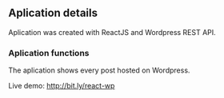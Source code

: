 ## Aplication details

Aplication was created with ReactJS and Wordpress REST API.

### Aplication functions

The aplication shows every post hosted on Wordpress.

Live demo: http://bit.ly/react-wp
